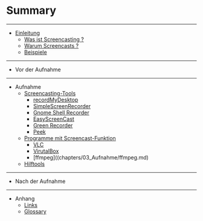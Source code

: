 # Summary

----

* [Einleitung](chapters/01_Einleitung/einleitung.md)
    * [Was ist Screencasting ?](chapters/01_Einleitung/was_ist_screencasting.md)
    * [Warum Screencasts ?](chapters/01_Einleitung/warum_screencasts.md)
    * [Beispiele](chapters/01_Einleitung/beispiele.md)

----

* Vor der Aufnahme

----

* Aufnahme
    * [Screencasting-Tools](chapters/03_Aufnahme/screencasting-tools.md)
        * [recordMyDesktop](chapters/03_Aufnahme/recordmydesktop.md)
        * [SimpleScreenRecorder](chapters/03_Aufnahme/simplescreenrecorder.md)
        * [Gnome Shell Recorder](chapters/03_Aufnahme/gnome_shell_recorder.md)
        * [EasyScreenCast](chapters/03_Aufnahme/easyscreencast.md)
        * [Green Recorder](chapters/03_Aufnahme/greenrecorder.md)
        * [Peek](chapters/03_Aufnahme/peek.md)
    * [Programme mit Screencast-Funktion](chapters/03_Aufnahme/programme_mit_screencast-funktion.md)
        * [VLC](chapters/03_Aufnahme/programme_mit_screencast-funktion.md)
        * [VirutalBox](chapters/03_Aufnahme/virtualbox.md)
        * [ffmpeg]((chapters/03_Aufnahme/ffmpeg.md)
    * [Hilftools](chapters/03_Aufnahme/hilftools.md)

----

* Nach der Aufnahme

----

* Anhang
    * [Links](chapters/05_Anhang/links.md)
    * [Glossary](GLOSSARY.md)
